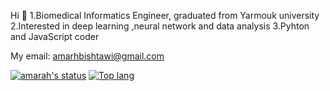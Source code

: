 Hi 🤗
1.Biomedical Informatics Engineer, graduated from Yarmouk university
2.Interested in deep learning ,neural network and data analysis
3.Pyhton and JavaScript coder


My email: amarhbishtawi@gmail.com



[![amarah's status](https://github-readme-stats.vercel.app/api?username=amarh-ayman&show_icons=true&theme=tokyonight)](https://github.com/abdullah-alsawalmeh/github-readme-stats)
[![Top lang](https://github-readme-stats.vercel.app/api/top-langs/?username=amarh-ayman&show_icons=true&theme=tokyonight)](https://github.com/abdullah-alsawalmeh/github-readme-stats)



